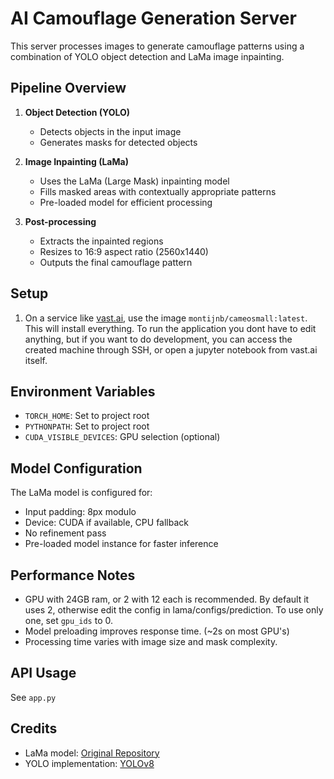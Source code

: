# AI Camouflage Generation Server

This server processes images to generate camouflage patterns using a combination of YOLO object detection and LaMa image inpainting.

## Pipeline Overview

1. **Object Detection (YOLO)**
   - Detects objects in the input image
   - Generates masks for detected objects

2. **Image Inpainting (LaMa)**
   - Uses the LaMa (Large Mask) inpainting model
   - Fills masked areas with contextually appropriate patterns
   - Pre-loaded model for efficient processing

3. **Post-processing**
   - Extracts the inpainted regions
   - Resizes to 16:9 aspect ratio (2560x1440)
   - Outputs the final camouflage pattern

## Setup

1. On a service like [vast.ai](vast.ai), use the image `montijnb/cameosmall:latest`. This will install everything. To run the application you dont have to edit anything, but if you want to do development, you can access the created machine through SSH, or open a jupyter notebook from vast.ai itself.

## Environment Variables

- `TORCH_HOME`: Set to project root
- `PYTHONPATH`: Set to project root
- `CUDA_VISIBLE_DEVICES`: GPU selection (optional)

## Model Configuration

The LaMa model is configured for:
- Input padding: 8px modulo
- Device: CUDA if available, CPU fallback
- No refinement pass
- Pre-loaded model instance for faster inference

## Performance Notes

- GPU with 24GB ram, or 2 with 12 each is recommended. By default it uses 2, otherwise edit the config in lama/configs/prediction. To use only one, set `gpu_ids` to 0.
- Model preloading improves response time. (~2s on most GPU's)
- Processing time varies with image size and mask complexity.

## API Usage

See `app.py`

## Credits

- LaMa model: [Original Repository](https://github.com/advimman/lama)
- YOLO implementation: [YOLOv8](https://github.com/ultralytics/ultralytics)
